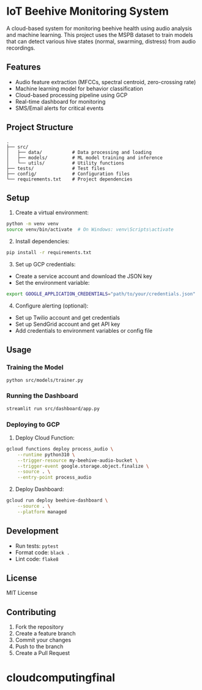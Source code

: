 # IoT Beehive Monitoring System

A cloud-based system for monitoring beehive health using audio analysis and machine learning. This project uses the MSPB dataset to train models that can detect various hive states (normal, swarming, distress) from audio recordings.

## Features

- Audio feature extraction (MFCCs, spectral centroid, zero-crossing rate)
- Machine learning model for behavior classification
- Cloud-based processing pipeline using GCP
- Real-time dashboard for monitoring
- SMS/Email alerts for critical events

## Project Structure

```
.
├── src/
│   ├── data/           # Data processing and loading
│   ├── models/         # ML model training and inference
│   └── utils/          # Utility functions
├── tests/              # Test files
├── config/             # Configuration files
└── requirements.txt    # Project dependencies
```

## Setup

1. Create a virtual environment:
```bash
python -m venv venv
source venv/bin/activate  # On Windows: venv\Scripts\activate
```

2. Install dependencies:
```bash
pip install -r requirements.txt
```

3. Set up GCP credentials:
- Create a service account and download the JSON key
- Set the environment variable:
```bash
export GOOGLE_APPLICATION_CREDENTIALS="path/to/your/credentials.json"
```

4. Configure alerting (optional):
- Set up Twilio account and get credentials
- Set up SendGrid account and get API key
- Add credentials to environment variables or config file

## Usage

### Training the Model

```bash
python src/models/trainer.py
```

### Running the Dashboard

```bash
streamlit run src/dashboard/app.py
```

### Deploying to GCP

1. Deploy Cloud Function:
```bash
gcloud functions deploy process_audio \
    --runtime python310 \
    --trigger-resource my-beehive-audio-bucket \
    --trigger-event google.storage.object.finalize \
    --source . \
    --entry-point process_audio
```

2. Deploy Dashboard:
```bash
gcloud run deploy beehive-dashboard \
    --source . \
    --platform managed
```

## Development

- Run tests: `pytest`
- Format code: `black .`
- Lint code: `flake8`

## License

MIT License

## Contributing

1. Fork the repository
2. Create a feature branch
3. Commit your changes
4. Push to the branch
5. Create a Pull Request
# cloudcomputingfinal
